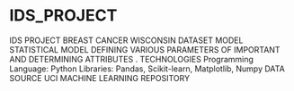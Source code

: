 # IDS_PROJECT
IDS PROJECT BREAST CANCER WISCONSIN DATASET 
MODEL 
  STATISTICAL MODEL DEFINING VARIOUS PARAMETERS OF IMPORTANT AND DETERMINING ATTRIBUTES .
TECHNOLOGIES 
  Programming Language: Python
  Libraries: Pandas, Scikit-learn, Matplotlib, Numpy
DATA SOURCE
  UCI MACHINE LEARNING REPOSITORY 
  
